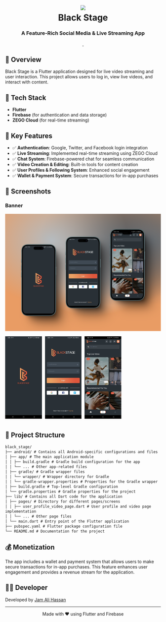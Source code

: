 <div align="center">
  <h1>
    <img src="https://img.icons8.com/color/48/000000/artificial-intelligence.png" width="80px"><br/>
    Black Stage
  </h1>
  <h3>A Feature-Rich Social Media & Live Streaming App</h3>
</div>

<p align="center">
    <a href="https://github.com/yourusername/black_stage" target="_blank">
        <img alt="" src="https://img.shields.io/badge/GitHub-100000?style=for-the-badge&logo=github&logoColor=white" />
    </a>
    <a href="https://www.linkedin.com/in/yourprofile/" target="_blank">
        <img alt="" src="https://img.shields.io/badge/LinkedIn-0077B5?style=for-the-badge&logo=linkedin&logoColor=white" />
    </a>
</p>

## 📌 Overview

Black Stage is a Flutter application designed for live video streaming and user interaction. This project allows users to log in, view live videos, and interact with content.

## 🚀 Tech Stack

- **Flutter**
- **Firebase** (for authentication and data storage)
- **ZEGO Cloud** (for real-time streaming)

## 🔑 Key Features

- ✅ **Authentication**: Google, Twitter, and Facebook login integration
- ✅ **Live Streaming**: Implemented real-time streaming using ZEGO Cloud
- ✅ **Chat System**: Firebase-powered chat for seamless communication
- ✅ **Video Creation & Editing**: Built-in tools for content creation
- ✅ **User Profiles & Following System**: Enhanced social engagement
- ✅ **Wallet & Payment System**: Secure transactions for in-app purchases

## 📸 Screenshots

### Banner

![Banner](<screenshots/banner(full).png>)

  <div style="display: grid; grid-template-columns: repeat(4, 1fr); gap: 10px; margin-bottom: 40px;">
    <img src="screenshots/splashscreen(mobile).jpg" alt="Splash Screen" width="250"/>
    <img src="screenshots/login(mobile).jpg" alt="Login Screen" width="250"/>
    <img src="screenshots/home(mobile).jpg" alt="Home Screen" width="250"/>
  </div>

## 📁 Project Structure

```
black_stage/
├── android/ # Contains all Android-specific configurations and files
│ ├── app/ # The main application module
│ │ ├── build.gradle # Gradle build configuration for the app
│ │ └── ... # Other app-related files
│ ├── gradle/ # Gradle wrapper files
│ │ └── wrapper/ # Wrapper directory for Gradle
│ │ └── gradle-wrapper.properties # Properties for the Gradle wrapper
│ ├── build.gradle # Top-level Gradle configuration
│ └── gradle.properties # Gradle properties for the project
├── lib/ # Contains all Dart code for the application
│ ├── pages/ # Directory for different pages/screens
│ │ ├── user_profile_video_page.dart # User profile and video page implementation
│ │ └── ... # Other page files
│ └── main.dart # Entry point of the Flutter application
├── pubspec.yaml # Flutter package configuration file
└── README.md # Documentation for the project
```

## 💰 Monetization

The app includes a wallet and payment system that allows users to make secure transactions for in-app purchases. This feature enhances user engagement and provides a revenue stream for the application.


## 👨‍💻 Developer

Developed by [Jam Ali Hassan](https://github.com/jamalihassan0307)

---

<p align="center">
  Made with ❤️ using Flutter and Firebase
</p>
